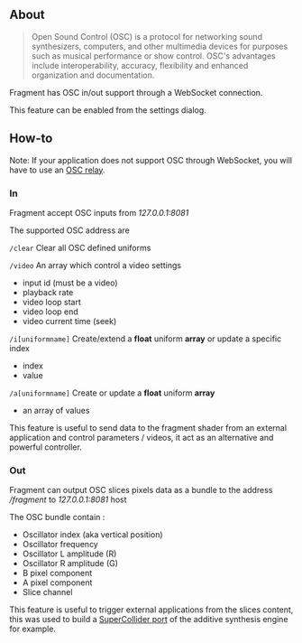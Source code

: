 ## About

> Open Sound Control (OSC) is a protocol for networking sound synthesizers, computers, and other multimedia devices for purposes such as musical performance or show control. OSC's advantages include interoperability, accuracy, flexibility and enhanced organization and documentation.

Fragment has OSC in/out support through a WebSocket connection.

This feature can be enabled from the settings dialog.

## How-to

Note: If your application does not support OSC through WebSocket, you will have to use an [OSC relay](https://github.com/grz0zrg/fsynth/tree/master/osc_relay).

### In

Fragment accept OSC inputs from *127.0.0.1:8081*

The supported OSC address are

`/clear` Clear all OSC defined uniforms

`/video` An array which control a video settings

- input id (must be a video)
- playback rate
- video loop start
- video loop end
- video current time (seek)

`/i[uniformname]` Create/extend a **float** uniform **array** or update a specific index

- index
- value

`/a[uniformname]` Create or update a **float** uniform **array**

- an array of values

This feature is useful to send data to the fragment shader from an external application and control parameters / videos, it act as an alternative and powerful controller.

### Out

Fragment can output OSC slices pixels data as a bundle to the address */fragment* to *127.0.0.1:8081* host

The OSC bundle contain :

- Oscillator index (aka vertical position)
- Oscillator frequency
- Oscillator L amplitude (R)
- Oscillator R amplitude (G)
- B pixel component
- A pixel component
- Slice channel

This feature is useful to trigger external applications from the slices content, this was used to build a [SuperCollider port](https://github.com/grz0zrg/fsynth/tree/master/supercollider) of the additive synthesis engine for example.